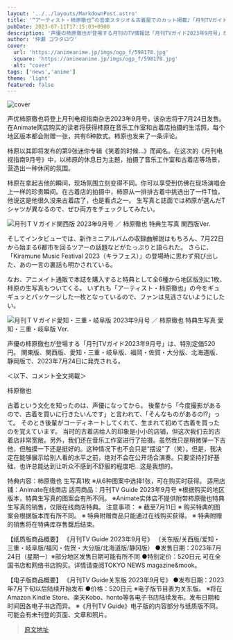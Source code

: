 ```yaml
---
layout: '../../layouts/MarkdownPost.astro'
title: '“アーティスト・柿原徹也”の音楽スタジオ＆古着屋でのカット掲載♪「月刊TVガイド9月号」'
pubDate: 2023-07-11T17:15:03+0900
description: '声優の柿原徹也が登場する月刊のTV情報誌「月刊TVガイド2023年9月号」が、7月24日に発売を迎える。アニメイト通販では購入者特典として、音楽スタジオと古着屋で撮影された、柿原の生写真が全6種から地区版別に1枚ついてくる。柿原からはコメントも到着した。'
author: '仲瀬 コウタロウ'
cover:
  url: 'https://animeanime.jp/imgs/ogp_f/598178.jpg'
  square: 'https://animeanime.jp/imgs/ogp_f/598178.jpg'
  alt: "cover"
tags: ['news','anime']
theme: 'light'
featured: false
---
```


![cover](https://animeanime.jp/imgs/ogp_f/598178.jpg)

声优柿原徹也将登上月刊电视指南杂志2023年9月号，该杂志将于7月24日发售。在Animate网店购买的读者将获得柿原在音乐工作室和古着店拍摄的生活照，每个地区版本都会附赠一张，共有6种款式。柿原也发来了一条评论。<br>

柿原以其即将发布的第9张迷你专辑《笑着的时候...》而闻名。在这次的《月刊电视指南9月号》中，以柿原的休息日为主题，拍摄了音乐工作室和古着店等场景，营造出一种休闲的氛围。<br>

柿原在拿起吉他的瞬间，现场氛围立刻变得不同。你可以享受到仿佛在现场演唱会上一样的珍贵瞬间。在古着店的拍摄中，柿原从一排排古着中挑选出了一件T恤，他说这是他很久没来古着店了，也是看点之一。
生写真と誌面では柿原が選んだTシャツが異なるので、ぜひ両方をチェックしてみたい。

![月刊ＴＶガイド関西版 2023年9月号 ／ 柿原徹也 特典生写真 関西版Ver.](https://animeanime.jp/imgs/zoom/598180.jpg)

そしてインタビューでは、新作ミニアルバムの収録曲解説はもちろん、7月22日から始まる6都市を回るツアーの話題などがたっぷりと語られた。 さらに、「Kiramune Music Festival 2023（キラフェス）」の登場時に思わず飛び出した、あの一言の裏話も明かされている。

なお、アニメイト通販で本誌を購入すると特典として全6種から地区版別に1枚、柿原の生写真もついてくる。 いずれも「アーティスト・柿原徹也」の今をギュギュッとパッケージした一枚となっているので、ファンは見逃さないようにしたい。

![月刊ＴＶガイド愛知・三重・岐阜版 2023年9月号 ／ 柿原徹也 特典生写真 愛知・三重・岐阜版 Ver.](https://animeanime.jp/imgs/zoom/598181.jpg)

声優の柿原徹也が登場する「月刊TVガイド2023年9月号」は、特別定価520円。 関東版、関西版、愛知・三重・岐阜版、福岡・佐賀・大分版、北海道版、静岡版で、2023年7月24日に発売される。

＜以下、コメント全文掲載＞

柿原徹也

古着という文化を知ったのは、声優になってから。 後輩から「今度撮影があるので、古着を買いに行きたいんです」と言われて、「そんなものがあるの!?」って。 そのとき後輩がコーディネートしてくれて、生まれて初めて古着を買ったのを覚えています。
当时的古着店给人的印象是小小的店铺，但这次我们去的古着店非常宽敞。另外，我们还在音乐工作室进行了拍摄。虽然我只是稍微弹一下吉他，但触摸一下还是挺好的。这种情况下也不会只是“摆设”了（笑）。但是，我决定在能够展示给别人看的水平之前，绝对不会在公开场合演奏。只要坚持打好基础，也许总能达到让听众不感到不舒服的程度吧...这是我想的。

特典内容：柿原徹也 生写真1枚
※从6种图案中选择1张，可在购买时获得。
适用店铺：Animate在线商店
适用商品：月刊TV Guide 2023年9月号
※根据购买的地区版本，特典生写真的图案会有所不同。
※Animate实体店不提供附带柿原徹也特典生写真的销售，仅限在线商店特典。
注意事项：
※ 截至7月11日
※ 购买特典的图案会根据版本而有所不同。
※ 特典附赠商品只能通过在线购买获得。
※ 特典附赠的销售将在特典库存售罄后结束。

【纸质版商品概要】
《月刊TV Guide 2023年9月号》
（关东版/关西版/爱知・三重・岐阜版/福冈・佐贺・大分版/北海道版/静冈版）
●发售日期：2023年7月24日（星期一）※部分地区发售日期可能有所不同
●特别定价：520日元
可在全国书店和网络书店购买。详情请查阅TOKYO NEWS magazine&mook。

【电子版商品概要】
《月刊TV Guide关东版 2023年9月号》
●发布日期：2023年7月下旬以后陆续开始发布
●价格：520日元
※电子版节目表为关东版。
※将在Amazon Kindle Store、楽天Kobo、honto等各电子书店陆续发布。发布日期和时间因各电子书店而异。
※《月刊TV Guide》电子版的内容部分与纸质版不同。可能会有未刊登的页面、文章和照片。

>[原文地址](https://animeanime.jp/article/2023/07/11/78527.html)  